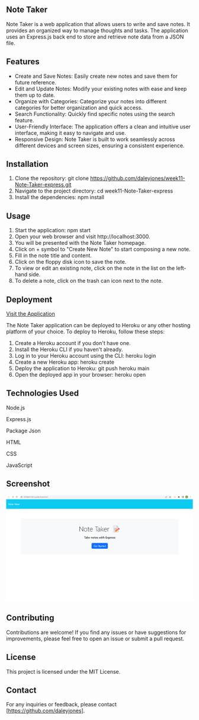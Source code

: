 
## Note Taker
Note Taker is a web application that allows users to write and save notes. It provides an organized way to manage thoughts and tasks. The application uses an Express.js back end to store and retrieve note data from a JSON file.

## Features
*  Create and Save Notes: Easily create new notes and save them for future reference.
* Edit and Update Notes: Modify your existing notes with ease and keep them up to date.
* Organize with Categories: Categorize your notes into different categories for better organization and quick access.
* Search Functionality: Quickly find specific notes using the search feature.
* User-Friendly Interface: The application offers a clean and intuitive user interface, making it easy to navigate and use.
* Responsive Design: Note Taker is built to work seamlessly across different devices and screen sizes, ensuring a consistent experience.
## Installation
1. Clone the repository: git clone https://github.com/daleyjones/week11-Note-Taker-express.git
2. Navigate to the project directory: cd week11-Note-Taker-express
3. Install the dependencies: npm install


## Usage
1. Start the application: npm start
2. Open your web browser and visit http://localhost:3000.
3. You will be presented with the Note Taker homepage.
4. Click on + symbol to "Create New Note" to start composing a new note.
5. Fill in the note title and content.
6. Click on the floppy disk icon to save the note.
7. To view or edit an existing note, click on the note in the list on the left-hand side.
8. To delete a note, click on the trash can icon next to the note.



## Deployment

[Visit the Application](http://localhost:3001/)


The Note Taker application can be deployed to Heroku or any other hosting platform of your choice. To deploy to Heroku, follow these steps:

1. Create a Heroku account if you don't have one.
2. Install the Heroku CLI if you haven't already.
3. Log in to your Heroku account using the CLI: heroku login
4. Create a new Heroku app: heroku create
5. Deploy the application to Heroku: git push heroku main
6. Open the deployed app in your browser: heroku open
## Technologies Used
Node.js

Express.js

Package Json

HTML

CSS

JavaScript

## Screenshot
![screenshot](image/Screenshot%20(23).png)

## Contributing
Contributions are welcome! If you find any issues or have suggestions for improvements, please feel free to open an issue or submit a pull request.

## License
This project is licensed under the MIT License.

## Contact
For any inquiries or feedback, please contact [https://github.com/daleyjones].
